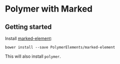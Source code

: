 # Polymer with Marked

## Getting started

Install [marked-element](https://elements.polymer-project.org/elements/marked-element):

	bower install --save PolymerElements/marked-element

This will also install `polymer`.
